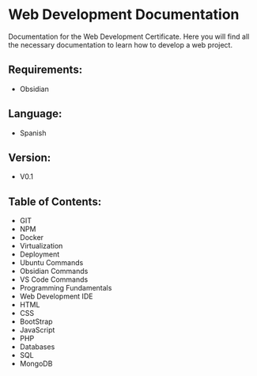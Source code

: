 # Web Development Documentation
Documentation for the Web Development Certificate. Here you will find all the necessary documentation to learn how to develop a web project.

## Requirements:
- Obsidian

## Language:
- Spanish
## Version:
- V0.1
## Table of Contents:
- GIT
- NPM
- Docker
- Virtualization
- Deployment
- Ubuntu Commands
- Obsidian Commands
- VS Code Commands
- Programming Fundamentals
- Web Development IDE
- HTML
- CSS
- BootStrap
- JavaScript
- PHP
- Databases
- SQL
- MongoDB
